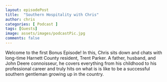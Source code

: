 ```yaml
---
layout: episodePost
title:  "Southern Hospitality with Chris"
author: chris
categories: [ Podcast ]
tags: [Guests]
image: assets/images/podcastPic.jpg
comments: false
---
```


Welcome to the first Bonus Episode! In this, Chris sits down and chats with long-time Harnett County resident, Trent Parker. A father, husband, and John Deere connoisseur, he covers everything from his childhood to his professional career and truly hits on what is is like to be a successful southern gentleman growing up in the country.
